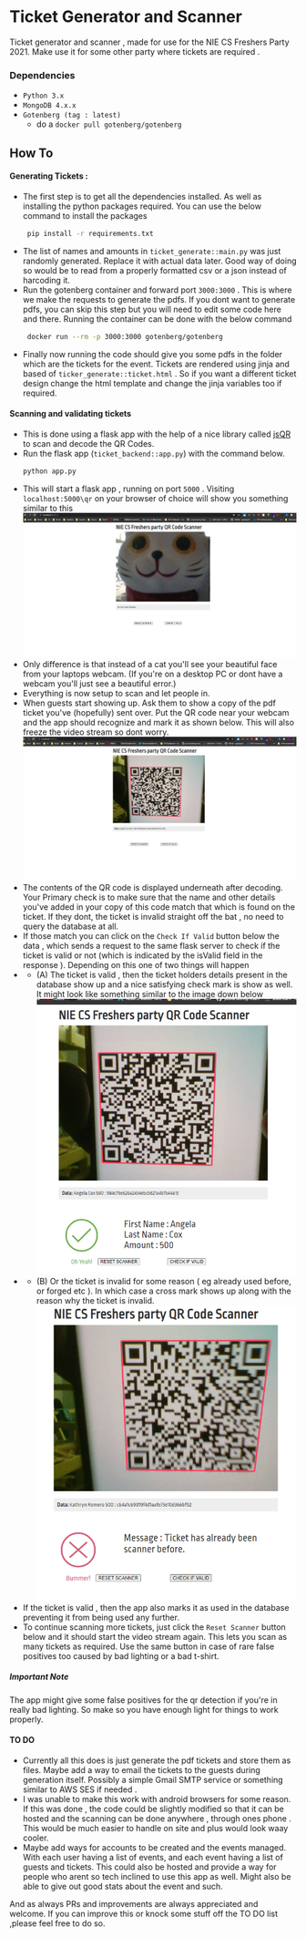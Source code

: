 # Ticket Generator and Scanner

Ticket generator and scanner , made for use for the NIE CS Freshers Party 2021. Make use it for some other party where tickets are required .

### Dependencies
- `Python 3.x` 
- `MongoDB 4.x.x`
- `Gotenberg (tag : latest)`
    - do a  `docker pull gotenberg/gotenberg`

## How To 
#### Generating Tickets :
- The first step is to get all the dependencies installed. As well as installing the python packages required. You can use the below command to install the packages
    ```bash
     pip install -r requirements.txt
    ```
- The list of names and amounts in `ticket_generate::main.py` was just randomly generated. Replace it with actual data later. Good way of doing so would be to read from a properly formatted csv or a json instead of harcoding it. 
- Run the gotenberg container and forward port `3000:3000` . This is where we make the requests to generate the pdfs. If you dont want to generate pdfs, you can skip this step  but you will need to edit some code here and there. Running the container can be done with the below command
    ```bash
     docker run --rm -p 3000:3000 gotenberg/gotenberg
    ```
- Finally now running the code should give you some pdfs in the folder which are the tickets for the event. Tickets are rendered using jinja and based of `ticker_generate::ticket.html` . So if you want a different ticket design change the html template and change the jinja variables too if required.

#### Scanning and validating tickets
- This is done using a flask app with the help of a nice library called [jsQR](https://github.com/cozmo/jsQR) to scan and decode the QR Codes.
- Run the flask app (`ticket_backend::app.py`) with the command below.
    ```bash
    python app.py
    ```
- This will start a flask app , running on port `5000` . Visiting `localhost:5000\qr` on your browser of choice will show you something similar to this
 ![The main screen](/images/Main_Screen.png)
- Only difference is that instead of a cat you'll see your beautiful face from your laptops webcam. (If you're on a desktop PC or dont have a webcam you'll just see a beautiful error.)
- Everything is now setup to scan and let people in. 
- When guests start showing up. Ask them to show a copy of the pdf ticket you've (hopefully) sent over. Put the QR code near your webcam and the app should recognize and mark it as shown below. This will also freeze the video stream so dont worry.
![A QR code was found!!](/images/qr_code_found.png)
- The contents of the QR code is displayed underneath after decoding. Your Primary check is to make sure that the name and other details you've added in your copy of this code match that which is found on the ticket. If they dont, the ticket is invalid straight off the bat , no need to query the database at all.
- If those match you can click on the `Check If Valid` button below the data , which sends a request to the same flask server to check if the ticket is valid or not (which is indicated by the isValid field in the response ). Depending on this one of two things will happen
- - (A) The ticket is valid , then the ticket holders details present in the database show up and a  nice satisfying check mark is show as well. It might look like something similar to the image down below ![A valid ticket](/images/valid_ticket.png)
- - (B) Or the ticket is invalid for some reason ( eg already used before, or forged etc ). In which case a cross mark shows up along with the reason why the ticket is invalid. ![A invalid ticket](/images/invalid_ticket.png)
- If the ticket is valid , then the app also marks it as used in the database preventing it from being used any further.
- To continue scanning more tickets, just click the `Reset Scanner` button below and it should start the video stream again. This lets you scan as many tickets as required. Use the same button in case of rare false positives too caused by bad lighting or a bad t-shirt.

##### Important Note
The app might give some false positives for the qr detection if you're in really bad lighting. So make so you have enough light for things to work properly.


#### TO DO
- Currently all this does is just generate the pdf tickets and store them as files. Maybe add a way to email the tickets to the guests during generation itself. Possibly a simple Gmail SMTP service or something similar to AWS SES if needed .
- I was unable to make this work with android browsers for some reason. If this was done , the code could be slightly modified so that it can be hosted and the scanning can be done anywhere , through ones phone . This would be much easier to handle on site and plus would look waay cooler.
- Maybe add ways for accounts to be created and the events managed. With each user having a list of events, and each event having a list of guests and tickets. This could also be hosted and provide a way for people who arent so tech inclined to use this app as well. Might also be able to give out good stats about the event and such.


And as always PRs and improvements are always appreciated and welcome. If you can improve this or knock some stuff off the TO DO list ,please feel free to do so.